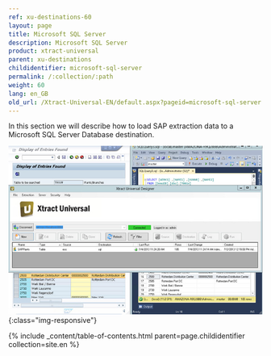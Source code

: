 ```yaml
---
ref: xu-destinations-60
layout: page
title: Microsoft SQL Server
description: Microsoft SQL Server
product: xtract-universal
parent: xu-destinations
childidentifier: microsoft-sql-server
permalink: /:collection/:path
weight: 60
lang: en_GB
old_url: /Xtract-Universal-EN/default.aspx?pageid=microsoft-sql-server
---
```


In this section we will describe how to load SAP extraction data to a Microsoft SQL Server Database destination.

![MSSql-Extraction-Designer](/img/content/MSSql-Extraction-Designer.png){:class="img-responsive"}

{% include _content/table-of-contents.html parent=page.childidentifier collection=site.en %}